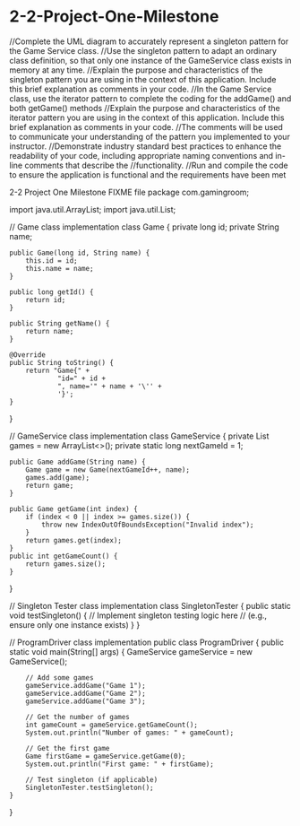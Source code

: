 # 2-2-Project-One-Milestone
//Complete the UML diagram to accurately represent a singleton pattern for the Game Service class.
//Use the singleton pattern to adapt an ordinary class definition, so that only one instance of the GameService class exists in memory at any time.
//Explain the purpose and characteristics of the singleton pattern you are using in the context of this application. Include this brief explanation as comments in your code.
//In the Game Service class, use the iterator pattern to complete the coding for the addGame() and both getGame() methods
//Explain the purpose and characteristics of the iterator pattern you are using in the context of this application. Include this brief explanation as comments in your code. //The comments will be used to communicate your understanding of the pattern you implemented to your instructor.
//Demonstrate industry standard best practices to enhance the readability of your code, including appropriate naming conventions and in-line comments that describe the //functionality.
//Run and compile the code to ensure the application is functional and the requirements have been met

2-2 Project One Milestone FIXME file
package com.gamingroom;

import java.util.ArrayList;
import java.util.List;

// Game class implementation
class Game {
    private long id;
    private String name;

    public Game(long id, String name) {
        this.id = id;
        this.name = name;
    }

    public long getId() {
        return id;
    }

    public String getName() {
        return name;
    }

    @Override
    public String toString() {
        return "Game{" +
                "id=" + id +
                ", name='" + name + '\'' +
                '}';
    }
}

// GameService class implementation
class GameService {
    private List<Game> games = new ArrayList<>();
    private static long nextGameId = 1;

    public Game addGame(String name) {
        Game game = new Game(nextGameId++, name);
        games.add(game);
        return game;
    }

    public Game getGame(int index) {
        if (index < 0 || index >= games.size()) {
            throw new IndexOutOfBoundsException("Invalid index");
        }
        return games.get(index);
    }
    public int getGameCount() {
        return games.size();
    }
}

// Singleton Tester class implementation
class SingletonTester {
    public static void testSingleton() {
        // Implement singleton testing logic here
        // (e.g., ensure only one instance exists)
    }
}

// ProgramDriver class implementation
public class ProgramDriver {
    public static void main(String[] args) {
        GameService gameService = new GameService();

        // Add some games
        gameService.addGame("Game 1");
        gameService.addGame("Game 2");
        gameService.addGame("Game 3");

        // Get the number of games
        int gameCount = gameService.getGameCount();
        System.out.println("Number of games: " + gameCount);

        // Get the first game
        Game firstGame = gameService.getGame(0);
        System.out.println("First game: " + firstGame);

        // Test singleton (if applicable)
        SingletonTester.testSingleton();
    }
}
